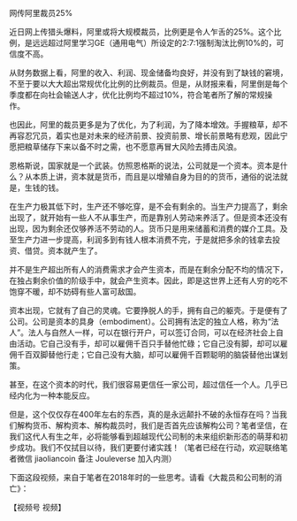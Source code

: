
网传阿里裁员25%


近日网上传猎头爆料，阿里或将大规模裁员，比例更是令人乍舌的25%。这个比例，是远远超过阿里学习GE（通用电气）所设定的2:7:1强制淘汰比例10%的，可信度不高。

从财务数据上看，阿里的收入、利润、现金储备均良好，并没有到了缺钱的窘境，不至于要以大大超出常规优化比例的比例裁员。但是，从财报来看，阿里倒是每个季度都在向社会输送人才，优化比例均不超过10%，符合笔者所了解的常规操作。

也因此，阿里的裁员更多是为了优化，为了利润，为了降本增效。手握粮草，却不再容忍冗员，着实也是对未来的经济前景、投资前景、增长前景略有悲观，因此宁愿把粮草储存下来以备不时之需，也不愿意再冒大风险去搏击风浪。

恩格斯说，国家就是一个武装。仿照恩格斯的说法，公司就是一个资本。资本是什么？从本质上讲，资本就是货币，而且是以增殖自身为目的的货币，通俗的说法就是，生钱的钱。

在生产力极其低下时，生产还不够吃穿，是不会有剩余的。当生产力提高了，剩余出现了，就开始有一些人不从事生产，而是靠别人劳动来养活了。但是资本还没有出现，因为剩余还仅够养活不劳动的人。货币只是用来储蓄和消费的媒介工具。及至生产力进一步提高，利润多到有钱人根本消费不完，于是就把多余的钱拿去投资、借贷。资本就产生了。

并不是生产超出所有人的消费需求才会产生资本，而是在剩余分配不均的情况下，在独占剩余价值的阶级手中，就会产生资本。因此，即是这世界上还有人穷的吃不饱穿不暖，却不妨碍有些人富可敌国。

资本出现，它就有了自己的灵魂。它要挣脱人的手，拥有自己的躯壳。于是便有了公司。公司是资本的具身（embodiment）。公司拥有法定的独立人格，称为“法人”。法人与自然人一样，可以在银行开户，可以签订合同，可以在经济社会上自由活动。它自己没有手，却可以雇佣千百只手替他忙碌；它自己没有脚，却可以雇佣千百双脚替他行走；它自己没有大脑，却可以雇佣千百颗聪明的脑袋替他出谋划策。

甚至，在这个资本的时代，我们很容易更信任一家公司，超过信任一个人。几乎已经内化为一种本能反应。

但是，这个仅仅存在400年左右的东西，真的是永远颠扑不破的永恒存在吗？当我们解构货币、解构资本、解构裁员时，我们是否首先应该解构公司？笔者坚信，在我们这代人有生之年，必将能够看到超越现代公司制的未来组织新形态的萌芽和初步成功。我们不仅拭目以待，我们更要付诸实践！（笔者已经在行动，欢迎联络笔者微信 jiaoliancoin 备注 Jouleverse 加入内测）

下面这段视频，来自于笔者在2018年时的一些思考。请看《大裁员和公司制的消亡》：

【视频号 视频】



